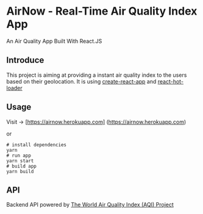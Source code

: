 # AirNow - Real-Time Air Quality Index App
An Air Quality App Built With React.JS

## Introduce
This project is aiming at providing a instant air quality index to the users based on their geolocation. It is using [create-react-app](https://github.com/facebookincubator/create-react-app) and [react-hot-loader](https://github.com/gaearon/react-hot-loader)

## Usage
Visit -> [https://airnow.herokuapp.com]
(https://airnow.herokuapp.com)

or

``` shell
# install dependencies
yarn 
# run app
yarn start
# build app
yarn build
```

## API
Backend API powered by [The World Air Quality Index (AQI) Project](http://waqi.info/)

